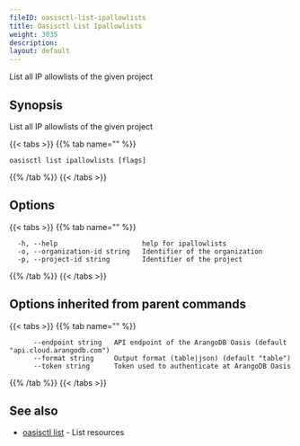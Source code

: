 ```yaml
---
fileID: oasisctl-list-ipallowlists
title: Oasisctl List Ipallowlists
weight: 3035
description: 
layout: default
---
```

List all IP allowlists of the given project

## Synopsis

List all IP allowlists of the given project

{{< tabs >}}
{{% tab name="" %}}
```
oasisctl list ipallowlists [flags]
```
{{% /tab %}}
{{< /tabs >}}

## Options

{{< tabs >}}
{{% tab name="" %}}
```
  -h, --help                     help for ipallowlists
  -o, --organization-id string   Identifier of the organization
  -p, --project-id string        Identifier of the project
```
{{% /tab %}}
{{< /tabs >}}

## Options inherited from parent commands

{{< tabs >}}
{{% tab name="" %}}
```
      --endpoint string   API endpoint of the ArangoDB Oasis (default "api.cloud.arangodb.com")
      --format string     Output format (table|json) (default "table")
      --token string      Token used to authenticate at ArangoDB Oasis
```
{{% /tab %}}
{{< /tabs >}}

## See also

* [oasisctl list]()	 - List resources

